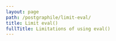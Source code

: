 ```yaml
---
layout: page
path: /postgraphile/limit-eval/
title: Limit eval()
fullTitle: Limitations of using eval()
---
```

